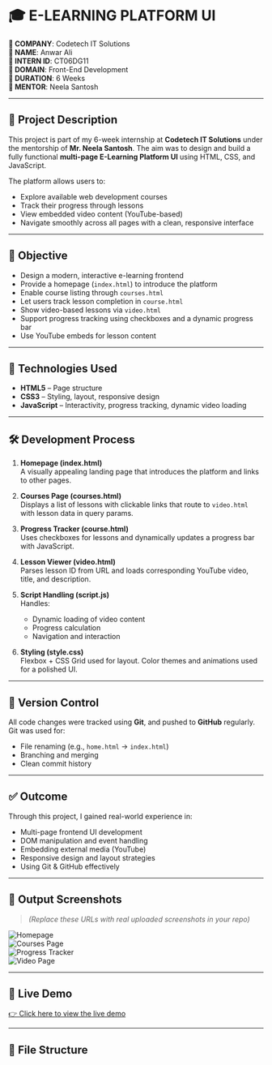 # 🎓 E-LEARNING PLATFORM UI

**🔹 COMPANY**: Codetech IT Solutions  
**🔹 NAME**: Anwar Ali  
**🔹 INTERN ID**: CT06DG11  
**🔹 DOMAIN**: Front-End Development  
**🔹 DURATION**: 6 Weeks  
**🔹 MENTOR**: Neela Santosh

---

## 📝 Project Description

This project is part of my 6-week internship at **Codetech IT Solutions** under the mentorship of **Mr. Neela Santosh**. The aim was to design and build a fully functional **multi-page E-Learning Platform UI** using HTML, CSS, and JavaScript.

The platform allows users to:
- Explore available web development courses  
- Track their progress through lessons  
- View embedded video content (YouTube-based)  
- Navigate smoothly across all pages with a clean, responsive interface  

---

## 🎯 Objective

- Design a modern, interactive e-learning frontend
- Provide a homepage (`index.html`) to introduce the platform
- Enable course listing through `courses.html`
- Let users track lesson completion in `course.html`
- Show video-based lessons via `video.html`
- Support progress tracking using checkboxes and a dynamic progress bar
- Use YouTube embeds for lesson content

---

## 🧱 Technologies Used

- **HTML5** – Page structure
- **CSS3** – Styling, layout, responsive design
- **JavaScript** – Interactivity, progress tracking, dynamic video loading

---

## 🛠️ Development Process

1. **Homepage (index.html)**  
   A visually appealing landing page that introduces the platform and links to other pages.

2. **Courses Page (courses.html)**  
   Displays a list of lessons with clickable links that route to `video.html` with lesson data in query params.

3. **Progress Tracker (course.html)**  
   Uses checkboxes for lessons and dynamically updates a progress bar with JavaScript.

4. **Lesson Viewer (video.html)**  
   Parses lesson ID from URL and loads corresponding YouTube video, title, and description.

5. **Script Handling (script.js)**  
   Handles:
   - Dynamic loading of video content
   - Progress calculation
   - Navigation and interaction

6. **Styling (style.css)**  
   Flexbox + CSS Grid used for layout. Color themes and animations used for a polished UI.

---

## 🔁 Version Control

All code changes were tracked using **Git**, and pushed to **GitHub** regularly. Git was used for:
- File renaming (e.g., `home.html` → `index.html`)
- Branching and merging
- Clean commit history

---

## ✅ Outcome

Through this project, I gained real-world experience in:
- Multi-page frontend UI development
- DOM manipulation and event handling
- Embedding external media (YouTube)
- Responsive design and layout strategies
- Using Git & GitHub effectively

---

## 📸 Output Screenshots

> *(Replace these URLs with real uploaded screenshots in your repo)*

![Homepage](https://your-github-link/assets/homepage.png)  
![Courses Page](https://your-github-link/assets/courses.png)  
![Progress Tracker](https://your-github-link/assets/progress.png)  
![Video Page](https://your-github-link/assets/video.png)

---

## 🔗 Live Demo

[👉 Click here to view the live demo](https://your-github-username.github.io/your-repo-name)

---

## 📁 File Structure

